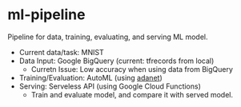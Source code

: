 # ml-pipeline
Pipeline for data, training, evaluating, and serving ML model.

- Current data/task: MNIST
- Data Input: Google BigQuery (current: tfrecords from local)
  - Curretn Issue: Low accuracy when using data from BigQuery
- Training/Evaluation: AutoML (using [adanet](https://github.com/tensorflow/adanet))
- Serving: Serveless API (using Google Cloud Functions)
  - Train and evaluate model, and compare it with served model.
